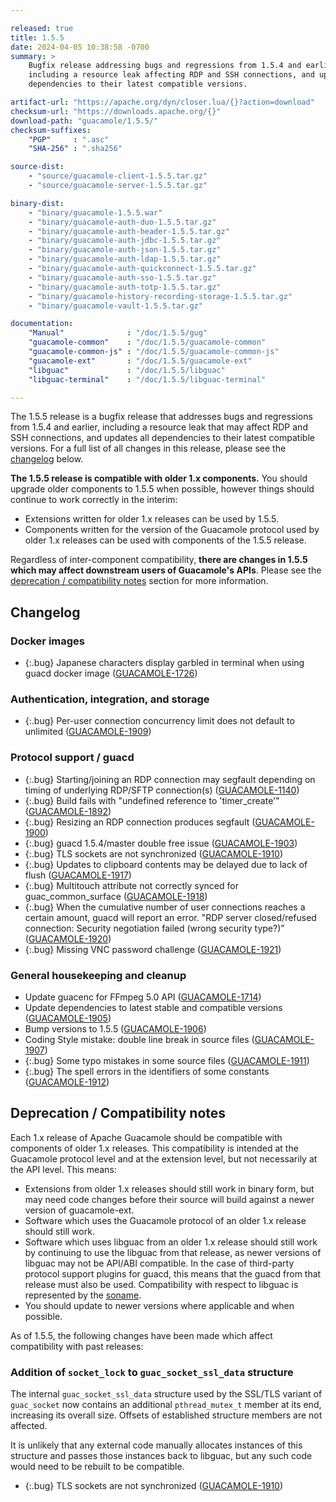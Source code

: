 ```yaml
---

released: true
title: 1.5.5
date: 2024-04-05 10:38:58 -0700
summary: >
    Bugfix release addressing bugs and regressions from 1.5.4 and earlier,
    including a resource leak affecting RDP and SSH connections, and updating
    dependencies to their latest compatible versions.

artifact-url: "https://apache.org/dyn/closer.lua/{}?action=download"
checksum-url: "https://downloads.apache.org/{}"
download-path: "guacamole/1.5.5/"
checksum-suffixes:
    "PGP"     : ".asc"
    "SHA-256" : ".sha256"

source-dist:
    - "source/guacamole-client-1.5.5.tar.gz"
    - "source/guacamole-server-1.5.5.tar.gz"

binary-dist:
    - "binary/guacamole-1.5.5.war"
    - "binary/guacamole-auth-duo-1.5.5.tar.gz"
    - "binary/guacamole-auth-header-1.5.5.tar.gz"
    - "binary/guacamole-auth-jdbc-1.5.5.tar.gz"
    - "binary/guacamole-auth-json-1.5.5.tar.gz"
    - "binary/guacamole-auth-ldap-1.5.5.tar.gz"
    - "binary/guacamole-auth-quickconnect-1.5.5.tar.gz"
    - "binary/guacamole-auth-sso-1.5.5.tar.gz"
    - "binary/guacamole-auth-totp-1.5.5.tar.gz"
    - "binary/guacamole-history-recording-storage-1.5.5.tar.gz"
    - "binary/guacamole-vault-1.5.5.tar.gz"

documentation:
    "Manual"              : "/doc/1.5.5/gug"
    "guacamole-common"    : "/doc/1.5.5/guacamole-common"
    "guacamole-common-js" : "/doc/1.5.5/guacamole-common-js"
    "guacamole-ext"       : "/doc/1.5.5/guacamole-ext"
    "libguac"             : "/doc/1.5.5/libguac"
    "libguac-terminal"    : "/doc/1.5.5/libguac-terminal"

---
```


The 1.5.5 release is a bugfix release that addresses bugs and regressions from
1.5.4 and earlier, including a resource leak that may affect RDP and SSH
connections, and updates all dependencies to their latest compatible versions.
For a full list of all changes in this release, please see the
[changelog](#changelog) below.

**The 1.5.5 release is compatible with older 1.x components.** You should
upgrade older components to 1.5.5 when possible, however things should continue
to work correctly in the interim:

* Extensions written for older 1.x releases can be used by 1.5.5.
* Components written for the version of the Guacamole protocol used by older
  1.x releases can be used with components of the 1.5.5 release.

Regardless of inter-component compatibility, **there are changes in 1.5.5 which
may affect downstream users of Guacamole's APIs**. Please see the [deprecation
/ compatibility notes](#deprecation--compatibility-notes) section for more
information.

Changelog
---------

### Docker images

 * {:.bug} Japanese characters display garbled in terminal when using guacd docker image ([GUACAMOLE-1726](https://issues.apache.org/jira/browse/GUACAMOLE-1726))

### Authentication, integration, and storage

 * {:.bug} Per-user connection concurrency limit does not default to unlimited ([GUACAMOLE-1909](https://issues.apache.org/jira/browse/GUACAMOLE-1909))

### Protocol support / guacd

 * {:.bug} Starting/joining an RDP connection may segfault depending on timing of underlying RDP/SFTP connection(s) ([GUACAMOLE-1140](https://issues.apache.org/jira/browse/GUACAMOLE-1140))
 * {:.bug} Build fails with "undefined reference to 'timer_create'" ([GUACAMOLE-1892](https://issues.apache.org/jira/browse/GUACAMOLE-1892))
 * {:.bug} Resizing an RDP connection produces segfault ([GUACAMOLE-1900](https://issues.apache.org/jira/browse/GUACAMOLE-1900))
 * {:.bug} guacd 1.5.4/master double free issue ([GUACAMOLE-1903](https://issues.apache.org/jira/browse/GUACAMOLE-1903))
 * {:.bug} TLS sockets are not synchronized ([GUACAMOLE-1910](https://issues.apache.org/jira/browse/GUACAMOLE-1910))
 * {:.bug} Updates to clipboard contents may be delayed due to lack of flush ([GUACAMOLE-1917](https://issues.apache.org/jira/browse/GUACAMOLE-1917))
 * {:.bug} Multitouch attribute not correctly synced for guac_common_surface ([GUACAMOLE-1918](https://issues.apache.org/jira/browse/GUACAMOLE-1918))
 * {:.bug} When the cumulative number of user connections reaches a certain amount, guacd will report an error. "RDP server closed/refused connection: Security negotiation failed (wrong security type?)” ([GUACAMOLE-1920](https://issues.apache.org/jira/browse/GUACAMOLE-1920))
 * {:.bug} Missing VNC password challenge ([GUACAMOLE-1921](https://issues.apache.org/jira/browse/GUACAMOLE-1921))

### General housekeeping and cleanup

 * Update guacenc for FFmpeg 5.0 API ([GUACAMOLE-1714](https://issues.apache.org/jira/browse/GUACAMOLE-1714))
 * Update dependencies to latest stable and compatible versions ([GUACAMOLE-1905](https://issues.apache.org/jira/browse/GUACAMOLE-1905))
 * Bump versions to 1.5.5 ([GUACAMOLE-1906](https://issues.apache.org/jira/browse/GUACAMOLE-1906))
 * Coding Style mistake: double line break in source files ([GUACAMOLE-1907](https://issues.apache.org/jira/browse/GUACAMOLE-1907))
 * {:.bug} Some typo mistakes in some source files ([GUACAMOLE-1911](https://issues.apache.org/jira/browse/GUACAMOLE-1911))
 * {:.bug} The spell errors in the identifiers of some constants ([GUACAMOLE-1912](https://issues.apache.org/jira/browse/GUACAMOLE-1912))


Deprecation / Compatibility notes
---------------------------------

Each 1.x release of Apache Guacamole should be compatible with components of
older 1.x releases. This compatibility is intended at the Guacamole protocol
level and at the extension level, but not necessarily at the API level. This
means:

 * Extensions from older 1.x releases should still work in binary form, but may
   need code changes before their source will build against a newer version of
   guacamole-ext.
 * Software which uses the Guacamole protocol of an older 1.x release should
   still work.
 * Software which uses libguac from an older 1.x release should still work by
   continuing to use the libguac from that release, as newer versions of
   libguac may not be API/ABI compatible. In the case of third-party protocol
   support plugins for guacd, this means that the guacd from that release must
   also be used. Compatibility with respect to libguac is represented by the
   [soname](https://en.wikipedia.org/wiki/Soname).
 * You should update to newer versions where applicable and when possible.

As of 1.5.5, the following changes have been made which affect compatibility
with past releases:

### Addition of `socket_lock` to `guac_socket_ssl_data` structure

The internal `guac_socket_ssl_data` structure used by the SSL/TLS variant of
`guac_socket` now contains an additional `pthread_mutex_t` member at its end,
increasing its overall size. Offsets of established structure members are not
affected.

It is unlikely that any external code manually allocates instances of this
structure and passes those instances back to libguac, but any such code would
need to be rebuilt to be compatible.

 * {:.bug} TLS sockets are not synchronized ([GUACAMOLE-1910](https://issues.apache.org/jira/browse/GUACAMOLE-1910))

